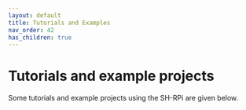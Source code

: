 ```yaml
---
layout: default
title: Tutorials and Examples
nav_order: 42
has_children: true
---
```


# Tutorials and example projects

Some tutorials and example projects using the SH-RPi are given below.
